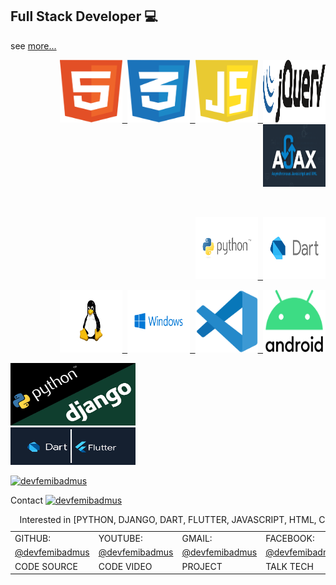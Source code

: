 <h2>Full Stack Developer 💻 </h2>

see [more...](https://github.com/devfemibadmus?tab=repositories)

<a href="https://devfemibadmus.herokuapp.com" target="_blank">
<div  align="right">
<p>
  <kbd>
  <img src="images/html5.svg" alt="html5" width="100" height="100"/>
  <img src="images/css3.svg" alt="css3" width="100" height="100"/>
  <img src="images/javascript.svg" alt="JavaScript" width="100" height="100"/>
  <img src="images/jquery.svg" alt="jQuery" width="100" height="100"/>
  <img src="images/ajax.gif" alt="ajax" width="100" height="100"/>
  </kbd>
</p>
<br>
<p>
  <kbd>
  <img src="images/python.svg" alt="Python" width="100" height="100"/>
  <img src="images/dart.svg" alt="Dart" width="100" height="100"/>
  </kbd>
</p>

<p>
  <kbd>
  <img src="images/linux.svg" alt="Linux" width="100" height="100"/>
  <img src="images/microsoft.svg" alt="Microsoft" width="100" height="100"/>
  <img src="images/vscode.svg" alt="Visual Studio Code" width="100" height="100"/>
  <img src="images/android-studio.svg" alt="Android Studio" width="100" height="100"/>
  </kbd>
</p>
</div>
<p>
  <kbd>
  <img src="images/django.png" alt="django" width="200" height="100"/>
  <br/>
  <img src="images/flutter.png" alt="flutter" width="200" height="60"/>
  </kbd>
</p>

<p>
  <img src="https://github-readme-stats.vercel.app/api?username=devfemibadmus&show_icons=true&theme=dark&locale=en" alt="devfemibadmus" />
</p>

</a>

Contact
<a href="https://twitter.com/devfemibadmus" target="_blank">
<img src="https://abs.twimg.com/favicons/twitter.2.ico" alt="devfemibadmus" height="30" width="40" />
</a>
<table> <caption>Interested in [PYTHON, DJANGO, DART, FLUTTER, JAVASCRIPT, HTML, CSS, SECURITY] follow us</caption> <tr> <td>GITHUB:</td> <td>YOUTUBE:</td> <td>GMAIL:</td> <td>FACEBOOK:</td> <td>INSTAGRAM:</td> </tr> <tr> <td><a href="https://github.com/devfemibadmus">@devfemibadmus</a></td> <td><a href="https://www.youtube.com/channel/UCelbvkWLSOj8eQjDd79ZN9g">@devfemibadmus</a></td> <td><a href="mailto: devfemibadmus@gmail.com">@devfemibadmus</a></td> <td><a href="https://facebook.com/devfemibadmustv">@devfemibadmustv</a></td> <td><a href="https://instagram.com/devfemibadmus">@devfemibadmus</a></td> </tr> <tr> <td>CODE SOURCE</td> <td>CODE VIDEO</td> <td>PROJECT</td> <td>TALK TECH</td> <td>NEWS/MEME</td> </tr> </table>

